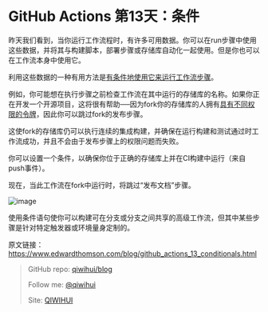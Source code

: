 # GitHub Actions 第13天：条件

昨天我们看到，当你运行工作流程时，有许多可用数据。你可以在run步骤中使用这些数据，并将其与构建脚本，部署步骤或存储库自动化一起使用。但是你也可以在工作流本身中使用它。

利用这些数据的一种有用方法是[有条件地使用它来运行工作流步骤](https://help.github.com/en/actions/automating-your-workflow-with-github-actions/workflow-syntax-for-github-actions#jobsjob_idif)。

例如，你可能想在执行步骤之前检查工作流在其中运行的存储库的名称。如果你正在开发一个开源项目，这将很有帮助──因为fork你的存储库的人拥有[具有不同权限的令牌](https://qiwihui.com/qiwihui-blog-94/)，因此你可以跳过fork的发布步骤。

<!--more-->

这使fork的存储库仍可以执行连续的集成构建，并确保在运行构建和测试通过时工作流成功，并且不会由于发布步骤上的权限问题而失败。

你可以设置一个条件，以确保你位于正确的存储库上并在CI构建中运行（来自push事件）。

<script src="https://gist.github.com/ethomson/9befd0258967e0a3006295b149792c84.js"></script>

现在，当此工作流在fork中运行时，将跳过“发布文档”步骤。

![image](https://user-images.githubusercontent.com/3297411/77768483-81418880-707d-11ea-8e35-d932d5d032cf.png)

使用条件语句使你可以构建可在分支或分支之间共享的高级工作流，但其中某些步骤是针对特定触发器或环境量身定制的。

原文链接：https://www.edwardthomson.com/blog/github_actions_13_conditionals.html

> GitHub repo: [qiwihui/blog](https://github.com/qiwihui/blog)
>
> Follow me: [@qiwihui](https://github.com/qiwihui)
>
> Site: [QIWIHUI](https://qiwihui.com)


